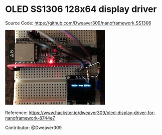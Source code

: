 
# OLED SS1306 128x64 display driver 

Source Code: https://github.com/Dweaver309/nanoframework.SS1306


![ScreenShot](https://github.com/Dweaver309/nanoframework.SS1306/blob/master/OLED.png)

Reference: https://www.hackster.io/dweaver309/oled-display-driver-for-nanoframework-8744e7

Contributor: @Dweaver309
